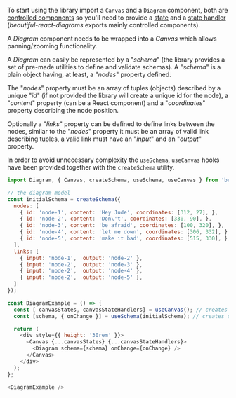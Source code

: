 To start using the library import a `Canvas` and a `Diagram` component, both are [controlled components](https://reactjs.org/docs/forms.html#controlled-components) 
so you'll need to provide a [state](https://reactjs.org/docs/faq-state.html) and a [state handler](https://reactjs.org/docs/faq-state.html#how-do-i-update-state-with-values-that-depend-on-the-current-state) 
(*beautiful-react-diagrams* exports mainly controlled components).

A *Diagram* component needs to be wrapped into a *Canvas* which allows panning/zooming functionality.<br />

A *Diagram* can easily be represented by a "*schema*" (the library provides a set of pre-made utilities to define and validate schemas).
A "*schema*" is a plain object having, at least, a "*nodes*" property defined.<br />

The "*nodes*" property must be an array of tuples (objects) described by a unique "*id*" (if not provided the library will create a unique id for the node), 
a "*content*" property (can be a React component) and a "*coordinates*" property describing the node position.

Optionally a "*links*" property can be defined to define links between the nodes, similar to the "*nodes*" property it must 
be an array of valid link describing tuples, a valid link must have an "*input*" and an "*output*" property.

In order to avoid unnecessary complexity the `useSchema`, `useCanvas` hooks have been provided together with the
 `createSchema` utility.

```js
import Diagram, { Canvas, createSchema, useSchema, useCanvas } from 'beautiful-react-diagrams';

// the diagram model
const initialSchema = createSchema({
  nodes: [
    { id: 'node-1', content: 'Hey Jude', coordinates: [312, 27], },
    { id: 'node-2', content: 'Don\'t', coordinates: [330, 90], },
    { id: 'node-3', content: 'be afraid', coordinates: [100, 320], },
    { id: 'node-4', content: 'let me down', coordinates: [306, 332], },
    { id: 'node-5', content: 'make it bad', coordinates: [515, 330], },
  ],
  links: [
    { input: 'node-1',  output: 'node-2' },
    { input: 'node-2',  output: 'node-3' },
    { input: 'node-2',  output: 'node-4' },
    { input: 'node-2',  output: 'node-5' },
  ]
});

const DiagramExample = () => {
  const [ canvasStates, canvasStateHandlers] = useCanvas(); // creates canvas states
  const [schema, { onChange }] = useSchema(initialSchema); // creates diagrams schema

  return (
    <div style={{ height: '30rem' }}>
      <Canvas {...canvasStates} {...canvasStateHandlers}>
        <Diagram schema={schema} onChange={onChange} />
      </Canvas>
    </div>
  );
};

<DiagramExample />
```

